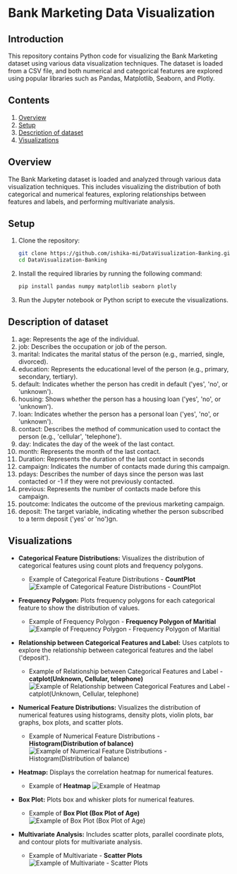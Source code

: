 # Bank Marketing Data Visualization

## Introduction

This repository contains Python code for visualizing the Bank Marketing dataset using various data visualization techniques. The dataset is loaded from a CSV file, and both numerical and categorical features are explored using popular libraries such as Pandas, Matplotlib, Seaborn, and Plotly.

## Contents

1. [Overview](#overview)
2. [Setup](#setup)
3. [Description of dataset](#description-of-dataset)
4. [Visualizations](#visualizations)

## Overview

The Bank Marketing dataset is loaded and analyzed through various data visualization techniques. This includes visualizing the distribution of both categorical and numerical features, exploring relationships between features and labels, and performing multivariate analysis.

## Setup

1. Clone the repository:
    ```bash
    git clone https://github.com/ishika-mi/DataVisualization-Banking.git
    cd DataVisualization-Banking
2. Install the required libraries by running the following command:

   ```bash
   pip install pandas numpy matplotlib seaborn plotly
3. Run the Jupyter notebook or Python script to execute the visualizations.

## Description of dataset

1. age: Represents the age of the individual.
2. job: Describes the occupation or job of the person.
3. marital: Indicates the marital status of the person (e.g., married, single, divorced).
4. education: Represents the educational level of the person (e.g., primary, secondary, tertiary).
5. default: Indicates whether the person has credit in default ('yes', 'no', or 'unknown').
6. housing: Shows whether the person has a housing loan ('yes', 'no', or 'unknown').
7. loan: Indicates whether the person has a personal loan ('yes', 'no', or 'unknown').
8. contact: Describes the method of communication used to contact the person (e.g., 'cellular', 'telephone').
9. day: Indicates the day of the week of the last contact.
10. month: Represents the month of the last contact.
11. Duration: Represents the duration of the last contact in seconds
12. campaign: Indicates the number of contacts made during this campaign.
13. pdays: Describes the number of days since the person was last contacted or -1 if they were not previously contacted.
14. previous: Represents the number of contacts made before this campaign.
15. poutcome: Indicates the outcome of the previous marketing campaign.
16. deposit: The target variable, indicating whether the person subscribed to a term deposit ('yes' or 'no')gn.

## Visualizations
- **Categorical Feature Distributions:** 
Visualizes the distribution of categorical features using count plots and frequency polygons.
    - Example of Categorical Feature Distributions - **CountPlot**
        ![Example of Categorical Feature Distributions - CountPlot](count_plot.png)

- **Frequency Polygon:** 
Plots frequency polygons for each categorical feature to show the distribution of values.
    - Example of Frequency Polygon - **Frequency Polygon of Maritial**
        ![Example of Frequency Polygon - Frequency Polygon of Maritial](frequency_pol.png)

- **Relationship between Categorical Features and Label:** 
Uses catplots to explore the relationship between categorical features and the label ('deposit').
    - Example of Relationship between Categorical Features and Label - **catplot(Unknown, Cellular, telephone)**
        ![Example of Relationship between Categorical Features and Label - catplot(Unknown, Cellular, telephone)](catplots.png)

- **Numerical Feature Distributions:** 
Visualizes the distribution of numerical features using histograms, density plots, violin plots, bar graphs, box plots, and scatter plots.
    - Example of Numerical Feature Distributions - **Histogram(Distribution of balance)**
        ![Example of Numerical Feature Distributions - Histogram(Distribution of balance)](histogram.png)

- **Heatmap:** 
Displays the correlation heatmap for numerical features.
    - Example of **Heatmap**
        ![Example of Heatmap](heatmap.png)

- **Box Plot:** 
Plots box and whisker plots for numerical features.
    - Example of **Box Plot (Box Plot of Age)**
        ![Example of Box Plot (Box Plot of Age)](box_plot.png)

- **Multivariate Analysis:** 
Includes scatter plots, parallel coordinate plots, and contour plots for multivariate analysis.
    - Example of Multivariate - **Scatter Plots**
        ![Example of Multivariate - Scatter Plots](Multivariate.png)